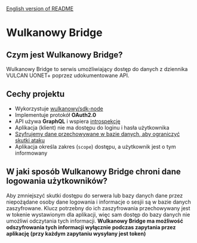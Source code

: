 [English version of README](README.md)
# Wulkanowy Bridge

## Czym jest Wulkanowy Bridge?
Wulkanowy Bridge to serwis umożliwiający dostęp do danych z dziennika VULCAN UONET+ poprzez udokumentowane API.

## Cechy projektu
- Wykorzystuje [wulkanowy/sdk-node](https://github.com/wulkanowy/sdk-node)
- Implementuje protokół **OAuth2.0**
- API używa **GraphQL** i wspiera [introspekcję](https://graphql.org/learn/introspection/)
- Aplikacja (klient) nie ma dostępu do loginu i hasła użytkownika
- [Szyfrujemy dane przechowywane w bazie danych, aby ograniczyć skutki ataku](#w-jaki-sposób-wulkanowy-bridge-chroni-dane-logowania-użytkowników)
- Aplikacja określa zakres (`scope`) dostępu, a użytkownik jest o tym informowany

## W jaki sposób Wulkanowy Bridge chroni dane logowania użytkowników?
Aby zmniejszyć skutki dostępu do serwera lub bazy danych dane przez niepożądane osoby dane logowania i informacje o sesjii są w bazie danych zaszyfrowane. Klucz potrzebny do ich zaszyfrowania przechowywany jest w tokenie wystawionym dla aplikacji, więc sam dostęp do bazy danych nie umożliwi odczytania tych informacji.
**Wulkanowy Bridge ma możliwość odszyfrowania tych informacji wyłącznie podczas zapytania przez aplikację (przy każdym zapytaniu wysyłany jest token)**

